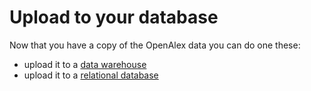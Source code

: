 # Upload to your database

Now that you have a copy of the OpenAlex data you can do one these:

* upload it to a [data warehouse](load-to-a-data-warehouse.md)
* upload it to a [relational database](load-to-a-relational-database/)

